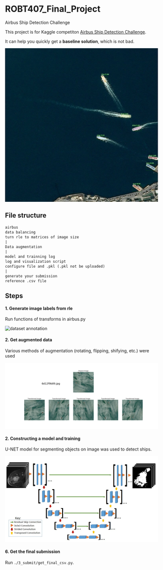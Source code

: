 # ROBT407_Final_Project
Airbus Ship Detection Challenge

This project is for Kaggle competiton [Airbus Ship Detection Challenge](https://www.kaggle.com/c/airbus-ship-detection).

It can help you quickly get a **baseline solution**, which is not bad.

![infer_example](https://github.com/abylay2018/ROBT407_Final_Project/blob/master/infer_example.jpg)



## File structure

    airbus                         
    data balancing                
    turn rle to matrices of image size
    |
    Data augmentation   
    |
    model and trainning log
    log and visualization script
    configure file and .pkl (.pkl not be uploaded)
    |
    generate your submission
    reference .csv file





## Steps

#### 1. Generate image labels from rle 

Run functions of transforms in airbus.py

![dataset annotation](https://github.com/pascal1129/kaggle_airbus_ship_detection/blob/master/images/annotation.png)



#### 2. Get augmented data

Various methods of augmentation (rotating, flipping, shifying, etc.) were used

![dataset annotation](https://github.com/abylay2018/ROBT407_Final_Project/blob/master/444.png)

  
#### 2. Constructing a model and training

U-NET model for segmenting objects on image was used to detect ships.

![dataset annotation](https://github.com/abylay2018/ROBT407_Final_Project/blob/master/333.jpg)




#### 6. Get the final submission

Run `./3_submit/get_final_csv.py`.
